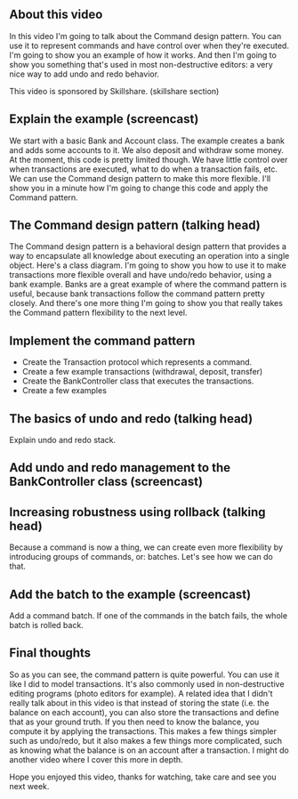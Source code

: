 ## About this video

In this video I'm going to talk about the Command design pattern. You can use it to represent commands and have control over when they're executed. I'm going to show you an example of how it works. And then I'm going to show you something that's used in most non-destructive editors: a very nice way to add undo and redo behavior.

This video is sponsored by Skillshare. (skillshare section)

## Explain the example (screencast)

We start with a basic Bank and Account class. The example creates a bank and adds some accounts to it. We also deposit and withdraw some money. At the moment, this code is pretty limited though. We have little control over when transactions are executed, what to do when a transaction fails, etc. We can use the Command design pattern to make this more flexible. I'll show you in a minute how I'm going to change this code and apply the Command pattern.

## The Command design pattern (talking head)

The Command design pattern is a behavioral design pattern that provides a way to encapsulate all knowledge about executing an operation into a single object. Here's a class diagram. I'm going to show you how to use it to make transactions more flexible overall and have undo/redo behavior, using a bank example. Banks are a great example of where the command pattern is useful, because bank transactions follow the command pattern pretty closely. And there's one more thing I'm going to show you that really takes the Command pattern flexibility to the next level.

## Implement the command pattern

- Create the Transaction protocol which represents a command.
- Create a few example transactions (withdrawal, deposit, transfer)
- Create the BankController class that executes the transactions.
- Create a few examples

## The basics of undo and redo (talking head)

Explain undo and redo stack.

## Add undo and redo management to the BankController class (screencast)

## Increasing robustness using rollback (talking head)

Because a command is now a thing, we can create even more flexibility by introducing groups of commands, or: batches. Let's see how we can do that.

## Add the batch to the example (screencast)

Add a command batch. If one of the commands in the batch fails, the whole batch is rolled back.

## Final thoughts

So as you can see, the command pattern is quite powerful. You can use it like I did to model transactions. It's also commonly used in non-destructive editing programs (photo editors for example). A related idea that I didn't really talk about in this video is that instead of storing the state (i.e. the balance on each account), you can also store the transactions and define that as your ground truth. If you then need to know the balance, you compute it by applying the transactions. This makes a few things simpler such as undo/redo, but it also makes a few things more complicated, such as knowing what the balance is on an account after a transaction. I might do another video where I cover this more in depth.

Hope you enjoyed this video, thanks for watching, take care and see you next week.
